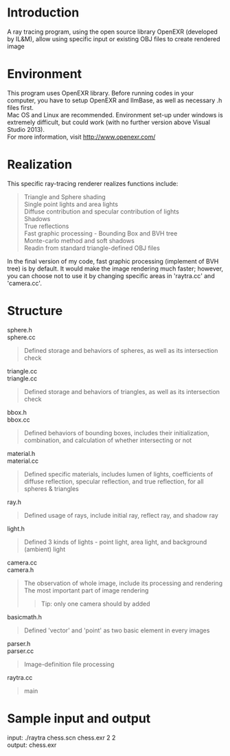 # Introduction

A ray tracing program, using the open source library OpenEXR (developed by IL&M), allow using specific input or existing OBJ files to create rendered image

# Environment

This program uses OpenEXR library. Before running codes in your computer, you have to setup OpenEXR and IlmBase, as well as necessary .h files first.<br>
Mac OS and Linux are recommended. Environment set-up under windows is extremely difficult, but could work (with no further version above Visual Studio 2013).<br>
For more information, visit http://www.openexr.com/ <br>

# Realization

This specific ray-tracing renderer realizes functions include:<br>
>Triangle and Sphere shading<br>
>Single point lights and area lights<br>
>Diffuse contribution and specular contribution of lights<br>
>Shadows<br>
>True reflections<br>
>Fast graphic processing - Bounding Box and BVH tree<br>
>Monte-carlo method and soft shadows<br>
>Readin from standard triangle-defined OBJ files<br>

In the final version of my code, fast graphic processing (implement of BVH tree) is by default. It would make the image rendering much faster; however, you can choose not to use it by changing specific areas in 'raytra.cc' and 'camera.cc'.

# Structure

sphere.h<br>
sphere.cc<br>
> Defined storage and behaviors of spheres, as well as its intersection check<br>

triangle.cc<br>
triangle.cc<br>
> Defined storage and behaviors of triangles, as well as its intersection check<br>

bbox.h<br>
bbox.cc<br>
> Defined behaviors of bounding boxes, includes their initialization, combination, and calculation of whether intersecting or not<br>

material.h<br>
material.cc<br>
> Defined specific materials, includes lumen of lights, coefficients of diffuse reflection, specular reflection, and true reflection, for all spheres & triangles<br>

ray.h<br>
> Defined usage of rays, include initial ray, reflect ray, and shadow ray<br>

light.h<br>
> Defined 3 kinds of lights - point light, area light, and background (ambient) light<br>

camera.cc<br>
camera.h<br>
> The observation of whole image, include its processing and rendering<br>
> The most important part of image rendering<br>
>> Tip: only one camera should by added<br>

basicmath.h<br>
> Defined 'vector' and 'point' as two basic element in every images<br>

parser.h<br>
parser.cc<br>
> Image-definition file processing<br>

raytra.cc<br>
> main

# Sample input and output

input: ./raytra chess.scn chess.exr 2 2 <br>
output: chess.exr
